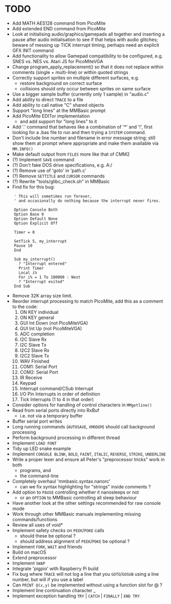 # TODO

 - Add MATH AES128 command from PicoMite
 - Add extended END command from PicoMite
 - Look at initialising audio/graphics/gamepads all together and inserting a pause after audio initialisation to see if that helps with audio glitches; beware of messing up TICK interrupt timing, perhaps need an explicit GFX INIT command
 - Add functionality to allow Gamepad compatibility to be configured, e.g. SNES vs. NES vs. Atari JS for PicoMiteVGA
 - Change program_apply_replacement() so that it does not replace within comments (single + multi-line) or within quoted strings
 - Correctly support sprites on multiple different surfaces, e.g.
     - restore background on correct surface
     - collisions should only occur between sprites on same surface
 - Use a bigger sample buffer (currently only 1 sample) in "audio.c"
 - Add ability to direct ``TRACE`` to a file
 - Add ability to call native "C" shared objects
 - Support "long lines" at the MMBasic prompt
 - Add PicoMite EDITor implementation
     - and add support for "long lines" to it
 - Add '.' command that behaves like a combination of '*' and '!', first looking for a .bas file to run and then trying a ``SYSTEM`` command.
 - Don't include line number and filename in error message string; still show them at prompt where appropriate and make them available via ``MM.INFO()``
 - Make default output from ``FILES`` more like that of CMM2
 - (?) Implement ``SAVE`` command
 - (?) Don't fake DOS drive specifications, e.g. A:/
 - (?) Remove use of 'goto' in 'path.c'
 - (?) Remove ``SETTITLE`` and ``CURSOR`` commands
 - (?) Rewrite "tools/glibc_check.sh" in MMBasic
 - Find fix for this bug:
```
    ' This will sometimes run forever,
    ' and occasionally do nothing because the interrupt never fires.

    Option Console Both
    Option Base 0
    Option Default None
    Option Explicit Off

    Timer = 0

    SetTick 5, my_interrupt
    Pause 10
    End

    Sub my_interrupt()
      ? "Interrupt entered"
      Print Timer
      Local i%
      For i% = 1 To 100000 : Next
      ? "Interrupt exited"
    End Sub
```
 - Remove 32K array size limit.
 - Reorder interrupt processing to match PicoMite, add this as a comment to the code:
      1. ON KEY individual
      2. ON KEY general
      3. GUI Int Down (not PicoMiteVGA)
      4. GUI Int Up (not PicoMiteVGA)
      5. ADC completion
      6. I2C Slave Rx
      7. I2C Slave Tx
      8. I2C2 Slave Rx
      9. I2C2 Slave Tx
      10. WAV Finished
      11. COM1: Serial Port
      12. COM2: Serial Port
      13. IR Receive
      14. Keypad
      15. Interrupt command/CSub Interrupt
      16. I/O Pin Interrupts in order of definition
      17. Tick Interrupts (1 to 4 in that order)
  - Consider options for handling of control characters in ``MMgetline()``
  - Read from serial ports directly into RxBuf
      - i.e. not via a temporary buffer
  - Buffer serial port writes
  - Long running commands (``AUTOSAVE``, ``XMODEM``) should call background processing
  - Perform background processing in different thread
  - Implement ``LOAD FONT``
  - Tidy up LED snake example
  - Implement ``CONSOLE BLINK``, ``BOLD``, ``FAINT``, ``ITALIC``, ``REVERSE``, ``STRIKE``, ``UNDERLINE``
  - Write a proper lexer and ensure all Peter's "preprocessor tricks" work in both
      - programs, and
      - the command-line
  - Completely overhaul 'mmbasic.syntax.nanorc'
      - can we fix syntax highlighting for "strings" inside comments ?
  - Add option to ``PAUSE`` controlling whether it nanosleeps or not
      - or an ``OPTION`` to MMBasic controlling all sleep behaviour
  - Have another look at the other settings recommended for raw console mode
  - Work through other MMBasic manuals implementing missing commands/functions
  - Review all uses of void*
  - Implement safety checks on ``PEEK``/``POKE`` calls
      - should these be optional ?
      - should address alignment of ``PEEK``/``POKE`` be optional ?
  - Implement ``FORK``, ``WAIT`` and friends
  - Build on macOS
  - Extend preprocessor
  - Implement ``SWAP``
  - Integrate 'pigpio' with Raspberry Pi build
  - Fix bug where ``TRACE`` will not log a line that you ``GOTO``/``GOSUB`` using a line number, but will if you use a label
  - Can ``PRINT @(x,y)`` be implemented without using a function slot for @ ?
  - Implement line continuation character _
  - Implement exception handling ``TRY`` | ``CATCH`` | ``FINALLY`` | ``END TRY``

